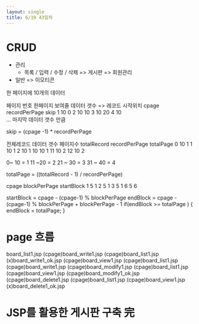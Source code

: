 ```yaml
---
layout: single
title: 6/19 43일차
---
```

# CRUD
- 관리
  - 목록 / 입력 / 수정 / 삭제
    => 게시판
    => 회원관리
- 일반 => 이모티콘

한 페이지에 10개의 데이터

페이지 번호      한페이지 보여줄 데이터 갯수      => 레코드 시작위치
cpage           recordPerPage                     skip
1                10                              0
2                10                              10
3                10                              20
4                10                              
... 
마지막          데이터 갯수 만큼

skip = (cpage -1) * recordPerPage

전체레코드       데이터 갯수     페이지수
totalRecord     recordPerPage  totalPage
0                10            1
1                10            1
2                10            1
10               10            1
11               10            2
12               10            2

0~ 10 = 1
11 ~20 = 2
21 ~ 30 = 3
31 ~ 40 = 4

totalPage = ((totalRecord - 1) / recordPerPage)

cpage    blockPerPage    startBlock
1        5                1
2        5                1
3        5                1
6        5                6

startBlock = cpage - (cpage-1) % blockPerPage
endBlock = cpage - (cpage-1) % blockPerPage + blockPerPage - 1
if(endBlock >= totalPage ) {
  endBlock = totalPage;
}

# page 흐름
board_list1.jsp
      (cpage)board_write1.jsp
          (cpage)board_list1.jsp
          (x)board_write1_ok.jsp
      (cpage)board_view1.jsp
            (cpage)board_list1.jsp
            (cpage)board_write1.jsp
            (cpage)board_modify1.jsp
                  (cpage)board_list1.jsp
                  (cpage)board_view1.jsp
                  (cpage)board_modify1_ok.jsp
            (cpage)board_delete1.jsp
                (cpage)board_list1.jsp
                (cpage)board_view1.jsp
                (x)board_delete1_ok.jsp

# JSP를 활용한 게시판 구축 完



